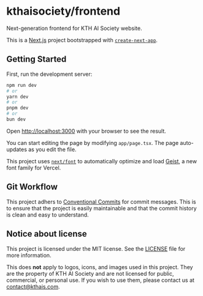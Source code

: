 # kthaisociety/frontend

Next-generation frontend for KTH AI Society website.

This is a [Next.js](https://nextjs.org) project bootstrapped with [`create-next-app`](https://nextjs.org/docs/app/api-reference/cli/create-next-app).

## Getting Started

First, run the development server:

```bash
npm run dev
# or
yarn dev
# or
pnpm dev
# or
bun dev
```

Open [http://localhost:3000](http://localhost:3000) with your browser to see the result.

You can start editing the page by modifying `app/page.tsx`. The page auto-updates as you edit the file.

This project uses [`next/font`](https://nextjs.org/docs/app/building-your-application/optimizing/fonts) to automatically optimize and load [Geist](https://vercel.com/font), a new font family for Vercel.

## Git Workflow

This project adhers to [Conventional Commits](https://www.conventionalcommits.org/en/v1.0.0/) for commit messages. This is to ensure that the project is easily maintainable and that the commit history is clean and easy to understand.

## Notice about license

This project is licensed under the MIT license. See the [LICENSE](LICENSE) file for more information.

This does **not** apply to logos, icons, and images used in this project. They are the property of KTH AI Society and are not licensed for public, commercial, or personal use. If you wish to use them, please contact us at [contact@kthais.com](mailto:contact@kthais.com).
